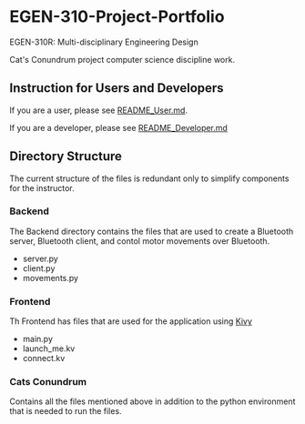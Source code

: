 # EGEN-310-Project-Portfolio
EGEN-310R: Multi-disciplinary Engineering Design

Cat's Conundrum project computer science discipline work.
## Instruction for Users and Developers

If you are a user, please see [README_User.md](README_User.md).


If you are a developer, please see [README_Developer.md](README_Developer.md)

## Directory Structure
The current structure of the files is redundant only to simplify components for the instructor.

### Backend
The Backend directory contains the files that are used to create a Bluetooth server, Bluetooth client, and contol motor movements over Bluetooth.
* server.py
* client.py
* movements.py
### Frontend
Th Frontend has files that are used for the application using [Kivy](kivy)
* main.py
* launch_me.kv
* connect.kv
### Cats Conundrum

Contains all the files mentioned above in addition to the python environment that is needed to run the files.
